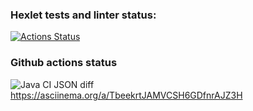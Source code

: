 ### Hexlet tests and linter status:
[![Actions Status](https://github.com/Ksandra91/java-project-71/actions/workflows/hexlet-check.yml/badge.svg)](https://github.com/Ksandra91/java-project-71/actions) 
### Github actions status
![Java CI](https://github.com/Ksandra91/java-project-71/actions/workflows/main.yml/badge.svg)
JSON diff
https://asciinema.org/a/TbeekrtJAMVCSH6GDfnrAJZ3H
